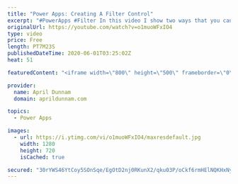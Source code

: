 ```yaml
---
title: "Power Apps: Creating A Filter Control"
excerpt: "#PowerApps #Filter In this video I show two ways that you can create a Filter Control to refine the results in a gallery."
originalUrl: https://youtube.com/watch?v=o1muoWFxIO4
type: video
price: Free
length: PT7M23S
publishedDateTime: 2020-06-01T03:25:02Z
heat: 51

featuredContent: "<iframe width=\"800\" height=\"500\" frameborder=\"0\" src=\"https://www.youtube.com/embed/o1muoWFxIO4\" allow=\"accelerometer; autoplay; encrypted-media; gyroscope; picture-in-picture\" allowfullscreen></iframe>"

provider:
  name: April Dunnam
  domain: aprildunnam.com

topics:
  - Power Apps

images:
  - url: https://i.ytimg.com/vi/o1muoWFxIO4/maxresdefault.jpg
    width: 1280
    height: 720
    isCached: true

secured: "30rYWS46YtCoy5SOnSqe/EgOtD2nj0RKunX2/qku03P/oCkf6rmHElNQKHxNySWopodcbCZguMPjqIaekfWZtQPc8jXwFh/QDrLi0coxY9f5EEE/neMpe1clgnrz/e0JxQF2Q/rg5TJKKfNEKEIw6WQoRkwOf01raupC5lGKDDHpwgu/jTYfs+uX7orVmiamyLlfyV/xnEZ6o1q7q/fy2e4gL/zTH30+7dKXfbJ1H+2IZLrhER1cFPCh2IZK3f7VCTnTeuHhPuTE+MfIeDH6hO+BGnB+rSHbuV2TNbOn80g46OOpyVx8KrXDXhfnZhlJVuX5AAKF5lRjW075Y/sdI6yRXb9zk9PPpURUrPG6RpVs/hA6NSupWTjvA4QNkP92LUPqEbG++dawLC2z+/VQVAQodlouv4jhNf1pmKqkRVQ=;qjSx7UoE67HL/QYQvgyACQ=="
---
```


